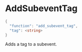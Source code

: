 # AddSubeventTag

```c#
{
  "function": "add_subevent_tag",
  "tag": <string>
}
```

Adds a tag to a subevent.